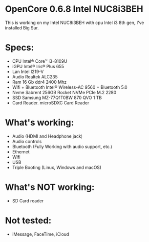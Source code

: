 # OpenCore 0.6.8 Intel NUC8i3BEH
 This is working on my Intel NUC8i3BEH with cpu Intel i3 8th gen, I've installed Big Sur.


# Specs: 
* CPU	Intel® Core™ i3-8109U
* iGPU	Intel® Iris® Plus 655
* Lan	Intel I219-V
* Audio	Realtek ALC235
* Ram	16 Gb ddr4 2400 Mhz
* Wifi + Bluetooth	Intel® Wireless-AC 9560 + Bluetooth 5.0
* Nvme	Sabrent 256GB Rocket NVMe PCIe M.2 2280
* SSD	Samsung MZ-77Q1T0BW 870 QVO 1 TB
* Card Reader.	microSDXC Card Reader


# What's working:
* Audio (HDMI and Headphone jack)
* Audio controls
* Bluetooth (Fully Working with audio support, etc.)
* Ethernet
* Wifi
* USB
* Triple Booting (Linux, Windows and macOS)

# What's NOT working:
* SD Card reader

 
# Not tested:
* iMessage, FaceTime, iCloud
